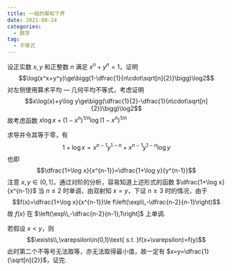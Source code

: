 ```yaml
---
title: 一般的幂和下界
date: 2021-08-24
categories:
  - 数学
tag:
  - 不等式
---
```


设正实数 $x,y$ 和正整数 $n$ 满足 $x^n+y^n=1$，证明 $$\log(x^x+y^y)\ge\bigg(1-\dfrac{1}{n\cdot\sqrt[n]{2}}\bigg)\log2$$
对左侧使用算术平均 — 几何平均不等式，考虑证明 $$x\log(x)+y\log y\ge\bigg(\dfrac{1}{2}-\dfrac{1}{n\cdot\sqrt[n]{2}}\bigg)\log2$$ 故考虑函数 $x\log x+(1-x^n)^{1/n}\log(1-x^n)^{1/n}$

求导并令其等于零，有 $$1+\log x=x^{n-1}y^{1-n}+x^{n-1}y^{1-n}\log y$$ 也即 $$\dfrac{1+\log x}{x^{n-1}}=\dfrac{1+\log y}{y^{n-1}}$$ 注意 $x,y\in(0,1]$，通过对阶的分析，容易知道上述形式的函数 $\dfrac{1+\log x}{x^{n-1}}$ 当 $n\le 2$ 时单调，由双射知 $x=y$，下证 $n\ge3$ 时的情况，由于
$$f(x)=\dfrac{1+\log x}{x^{n-1}}\le f\left(\exp\\,-\dfrac{n-2}{n-1}\right)$$ 故 $f(x)$ 在 $\left(\exp\\,-\dfrac{n-2}{n-1},1\right]$ 上单调. 

若假设 $x<y$，则 $$\exists\\,\varepsilon\in(0,1)\text{ s.t. }f(x+\varepsilon)=f(y)$$ 此时第二个不等号无法取等，亦无法取得最小值，故一定有 $x=y=\dfrac{1}{\sqrt[n]{2}}$，证完.

